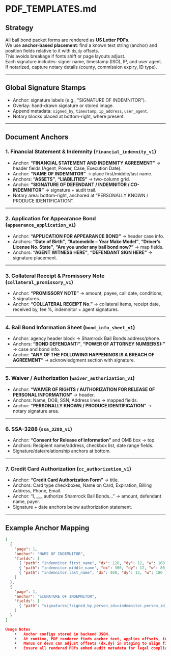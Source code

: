 # PDF_TEMPLATES.md

## Strategy
All bail bond packet forms are rendered as **US Letter PDFs**.  
We use **anchor-based placement**: find a known text string (anchor) and position fields relative to it with `dx`,`dy` offsets.  
This avoids breakage if fonts shift or page layouts adjust.  
Each signature includes: signer name, timestamp (ISO), IP, and user agent. If notarized, capture notary details (county, commission expiry, ID type).

---

## Global Signature Stamps
- Anchor: signature labels (e.g., "SIGNATURE OF INDEMNITOR").  
- Overlay: hand-drawn signature or stored image.  
- Append metadata: `signed_by`, `timestamp`, `ip_address`, `user_agent`.  
- Notary blocks placed at bottom-right, where present.  

---

## Document Anchors

### 1. Financial Statement & Indemnity (`financial_indemnity_v1`)
- Anchor: **“FINANCIAL STATEMENT AND INDEMNITY AGREEMENT”** → header fields (Agent, Power, Case, Execution Date).  
- Anchor: **“NAME OF INDEMNITOR”** → place first/middle/last name.  
- Anchors: **“ASSETS”**, **“LIABILITIES”** → two-column grid.  
- Anchor: **“SIGNATURE OF DEFENDANT / INDEMNITOR / CO-INDEMNITOR”** → signature + audit trail.  
- Notary area: bottom-right, anchored at “PERSONALLY KNOWN / PRODUCE IDENTIFICATION”.

---

### 2. Application for Appearance Bond (`appearance_application_v1`)
- Anchor: **“APPLICATION FOR APPEARANCE BOND”** → header case info.  
- Anchors: **“Date of Birth”**, **“Automobile – Year Make Model”**, **“Driver’s License No. State”**, **“Are you under any bail bond now?”** → map fields.  
- Anchors: **“AGENT WITNESS HERE”**, **“DEFENDANT SIGN HERE”** → signature placement.

---

### 3. Collateral Receipt & Promissory Note (`collateral_promissory_v1`)
- Anchor: **“PROMISSORY NOTE”** → amount, payee, call date, conditions, 3 signatures.  
- Anchor: **“COLLATERAL RECEIPT No.”** → collateral items, receipt date, received by, fee %, indemnitor + agent signatures.

---

### 4. Bail Bond Information Sheet (`bond_info_sheet_v1`)
- Anchor: agency header block → Shamrock Bail Bonds address/phone.  
- Anchors: **“BOND DEFENDANT:”**, **“POWER OF ATTORNEY NUMBER(S):”** → case and bond info.  
- Anchor: **“ANY OF THE FOLLOWING HAPPENINGS IS A BREACH OF AGREEMENT”** → acknowledgment section with signature.

---

### 5. Waiver / Authorization (`waiver_authorization_v1`)
- Anchor: **“WAIVER OF RIGHTS / AUTHORIZATION FOR RELEASE OF PERSONAL INFORMATION”** → header.  
- Anchors: Name, DOB, SSN, Address lines → mapped fields.  
- Anchor: **“PERSONALLY KNOWN / PRODUCE IDENTIFICATION”** → notary signature area.

---

### 6. SSA-3288 (`ssa_3288_v1`)
- Anchor: **“Consent for Release of Information”** and OMB box → top.  
- Anchors: Recipient name/address, checkbox list, date range fields.  
- Signature/date/relationship anchors at bottom.

---

### 7. Credit Card Authorization (`cc_authorization_v1`)
- Anchor: **“Credit Card Authorization Form”** → title.  
- Anchors: Card type checkboxes, Name on Card, Expiration, Billing Address, Phone, Email.  
- Anchor: “I, ___ authorize Shamrock Bail Bonds…” → amount, defendant name, payer.  
- Signature + date anchors below authorization statement.

---

## Example Anchor Mapping
```json
[
  {
    "page": 1,
    "anchor": "NAME OF INDEMNITOR",
    "fields": [
      { "path": "indemnitor.first_name", "dx": 120, "dy": 12, "w": 160 },
      { "path": "indemnitor.middle_name", "dx": 300, "dy": 12, "w": 80 },
      { "path": "indemnitor.last_name", "dx": 400, "dy": 12, "w": 180 }
    ]
  },
  {
    "page": 1,
    "anchor": "SIGNATURE OF INDEMNITOR",
    "fields": [
      { "path": "signatures[?signed_by_person_id==indemnitor.person_id]", "dx": 140, "dy": 6, "type": "signature" }
    ]
  }
]

Usage Notes
	•	Anchor configs stored in backend JSON.
	•	At runtime, PDF renderer finds anchor text, applies offsets, injects field values.
	•	Manus or devs can adjust offsets (dx,dy) in staging to align fields perfectly.
	•	Ensure all rendered PDFs embed audit metadata for legal compliance.
